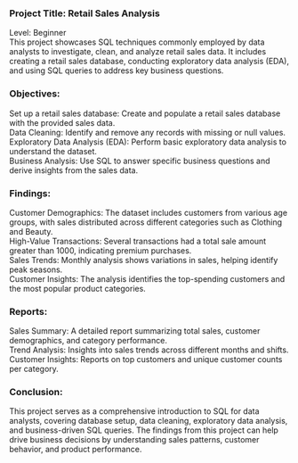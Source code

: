### Project Title: Retail Sales Analysis
Level: Beginner<br/>
This project showcases SQL techniques commonly employed by data analysts to investigate, clean, and analyze retail sales data. It includes creating a retail sales database, conducting exploratory data analysis (EDA), and using SQL queries to address key business questions. <br/>

### Objectives: 
Set up a retail sales database: Create and populate a retail sales database with the provided sales data. <br/>
Data Cleaning: Identify and remove any records with missing or null values.<br/>
Exploratory Data Analysis (EDA): Perform basic exploratory data analysis to understand the dataset.<br/>
Business Analysis: Use SQL to answer specific business questions and derive insights from the sales data. <br/>

### Findings:
Customer Demographics: The dataset includes customers from various age groups, with sales distributed across different categories such as Clothing and Beauty. <br/>
High-Value Transactions: Several transactions had a total sale amount greater than 1000, indicating premium purchases. <br/>
Sales Trends: Monthly analysis shows variations in sales, helping identify peak seasons. <br/>
Customer Insights: The analysis identifies the top-spending customers and the most popular product categories. <br/>

### Reports:
Sales Summary: A detailed report summarizing total sales, customer demographics, and category performance. <br/>
Trend Analysis: Insights into sales trends across different months and shifts. <br/>
Customer Insights: Reports on top customers and unique customer counts per category. <br/>

### Conclusion:
This project serves as a comprehensive introduction to SQL for data analysts, covering database setup, data cleaning, exploratory data analysis, and business-driven SQL queries. The findings from this project can help drive business decisions by understanding sales patterns, customer behavior, and product performance.
